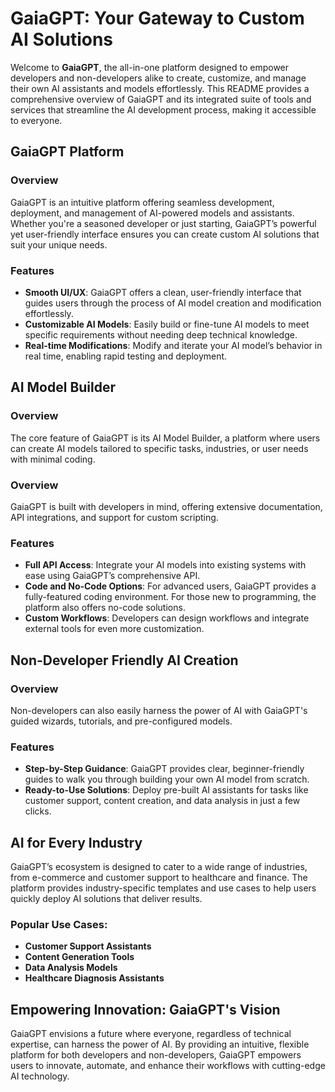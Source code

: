 # GaiaGPT: Your Gateway to Custom AI Solutions

Welcome to **GaiaGPT**, the all-in-one platform designed to empower developers and non-developers alike to create, customize, and manage their own AI assistants and models effortlessly. This README provides a comprehensive overview of GaiaGPT and its integrated suite of tools and services that streamline the AI development process, making it accessible to everyone.

## GaiaGPT Platform

### Overview
GaiaGPT is an intuitive platform offering seamless development, deployment, and management of AI-powered models and assistants. Whether you're a seasoned developer or just starting, GaiaGPT’s powerful yet user-friendly interface ensures you can create custom AI solutions that suit your unique needs.

### Features
- **Smooth UI/UX**: GaiaGPT offers a clean, user-friendly interface that guides users through the process of AI model creation and modification effortlessly.
- **Customizable AI Models**: Easily build or fine-tune AI models to meet specific requirements without needing deep technical knowledge.
- **Real-time Modifications**: Modify and iterate your AI model’s behavior in real time, enabling rapid testing and deployment.



## AI Model Builder

### Overview
The core feature of GaiaGPT is its AI Model Builder, a platform where users can create AI models tailored to specific tasks, industries, or user needs with minimal coding.



### Overview
GaiaGPT is built with developers in mind, offering extensive documentation, API integrations, and support for custom scripting.

### Features
- **Full API Access**: Integrate your AI models into existing systems with ease using GaiaGPT’s comprehensive API.
- **Code and No-Code Options**: For advanced users, GaiaGPT provides a fully-featured coding environment. For those new to programming, the platform also offers no-code solutions.
- **Custom Workflows**: Developers can design workflows and integrate external tools for even more customization.



## Non-Developer Friendly AI Creation

### Overview
Non-developers can also easily harness the power of AI with GaiaGPT's guided wizards, tutorials, and pre-configured models.

### Features
- **Step-by-Step Guidance**: GaiaGPT provides clear, beginner-friendly guides to walk you through building your own AI model from scratch.
- **Ready-to-Use Solutions**: Deploy pre-built AI assistants for tasks like customer support, content creation, and data analysis in just a few clicks.






## AI for Every Industry

GaiaGPT’s ecosystem is designed to cater to a wide range of industries, from e-commerce and customer support to healthcare and finance. The platform provides industry-specific templates and use cases to help users quickly deploy AI solutions that deliver results.

### Popular Use Cases:
- **Customer Support Assistants**
- **Content Generation Tools**
- **Data Analysis Models**
- **Healthcare Diagnosis Assistants**



## Empowering Innovation: GaiaGPT's Vision

GaiaGPT envisions a future where everyone, regardless of technical expertise, can harness the power of AI. By providing an intuitive, flexible platform for both developers and non-developers, GaiaGPT empowers users to innovate, automate, and enhance their workflows with cutting-edge AI technology.


